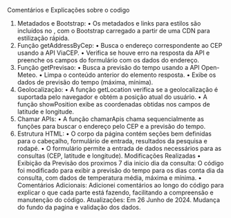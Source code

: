 Comentários e Explicações sobre o codigo
1.	Metadados e Bootstrap:
•	Os metadados e links para estilos são incluídos no <head>, com o Bootstrap carregado a partir de uma CDN para estilização rápida.
2.	Função getAddressByCep:
•	Busca o endereço correspondente ao CEP usando a API ViaCEP.
•	Verifica se houve erro na resposta da API e preenche os campos do formulário com os dados do endereço.
3.	Função getPrevisao:
•	Busca a previsão do tempo usando a API Open-Meteo.
•	Limpa o conteúdo anterior do elemento resposta.
•	Exibe os dados de previsão do tempo (máxima, mínima).
4.	Geolocalização:
•	A função getLocation verifica se a geolocalização é suportada pelo navegador e obtém a posição atual do usuário.
•	A função showPosition exibe as coordenadas obtidas nos campos de latitude e longitude.
5.	Chamar APIs:
•	A função chamarApis chama sequencialmente as funções para buscar o endereço pelo CEP e a previsão do tempo.
6.	Estrutura HTML:
•	O corpo da página contém seções bem definidas para o cabeçalho, formulário de entrada, resultados da pesquisa e rodapé.
•	O formulário permite a entrada de dados necessários para as consultas (CEP, latitude e longitude).
Modificações Realizadas
•	Exibição da Previsão dos proximos 7 dia inicio dia da consulta: O código foi modificado para exibir a previsão do tempo para os dias conta dia da  consulta, com dados de temperatura média, máxima e mínima.
•	Comentários Adicionais: Adicionei comentários ao longo do código para explicar o que cada parte está fazendo, facilitando a compreensão e manutenção do código.
Atualizações: Em 26 Junho de 2024. Mudança do fundo da pagina e validação dos dados.
